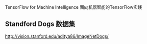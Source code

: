 TensorFlow for Machine Intelligence
面向机器智能的TensorFlow实践

## Standford Dogs 数据集
http://vision.stanford.edu/aditya86/ImageNetDogs/